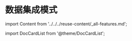 # 数据集成模式
import Content from '../../../reuse-content/_all-features.md';

<Content />

import DocCardList from '@theme/DocCardList';

<DocCardList />